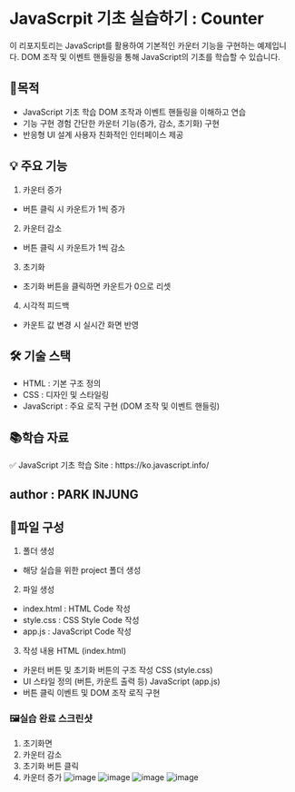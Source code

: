 # JavaScrpit 기초 실습하기 : Counter
이 리포지토리는 JavaScript를 활용하여 기본적인 카운터 기능을 구현하는 예제입니다. 
DOM 조작 및 이벤트 핸들링을 통해 JavaScript의 기초를 학습할 수 있습니다.
## 🎯목적
- JavaScript 기초 학습
DOM 조작과 이벤트 핸들링을 이해하고 연습
- 기능 구현 경험
간단한 카운터 기능(증가, 감소, 초기화) 구현
- 반응형 UI 설계
사용자 친화적인 인터페이스 제공

## 💡 주요 기능
1. 카운터 증가
- 버튼 클릭 시 카운트가 1씩 증가
2. 카운터 감소
- 버튼 클릭 시 카운트가 1씩 감소
3. 초기화
- 초기화 버튼을 클릭하면 카운트가 0으로 리셋
4. 시각적 피드백
- 카운트 값 변경 시 실시간 화면 반영
  
## 🛠️ 기술 스택
- HTML : 기본 구조 정의
- CSS : 디자인 및 스타일링
- JavaScript : 주요 로직 구현 (DOM 조작 및 이벤트 핸들링)
  
## 📚학습 자료
<p>✅ JavaScript 기초 학습 Site : https://ko.javascript.info/</p> 

## author : PARK INJUNG

## 📁파일 구성
1. 폴더 생성
- 해당 실습을 위한 project 폴더 생성
2. 파일 생성
- index.html : HTML Code 작성
- style.css : CSS Style Code 작성
- app.js : JavaScript Code 작성
3. 작성 내용
HTML (index.html)
- 카운터 버튼 및 초기화 버튼의 구조 작성
CSS (style.css)
- UI 스타일 정의 (버튼, 카운트 출력 등)
JavaScript (app.js)
- 버튼 클릭 이벤트 및 DOM 조작 로직 구현

### 🖼️실습 완료 스크린샷
1. 초기화면
2. 카운터 감소
3. 초기화 버튼 클릭
4. 카운터 증가
![image](https://github.com/user-attachments/assets/f0d56721-d9a4-4aa3-be7b-cdc01d65a6a6)
![image](https://github.com/user-attachments/assets/6c5d1206-7869-42aa-ba25-d6a501532984)
![image](https://github.com/user-attachments/assets/d7d424f2-9c76-46ab-a4a9-14736f062717)
![image](https://github.com/user-attachments/assets/373163f3-b9c6-4a4b-b22c-2a517afc1f96)
